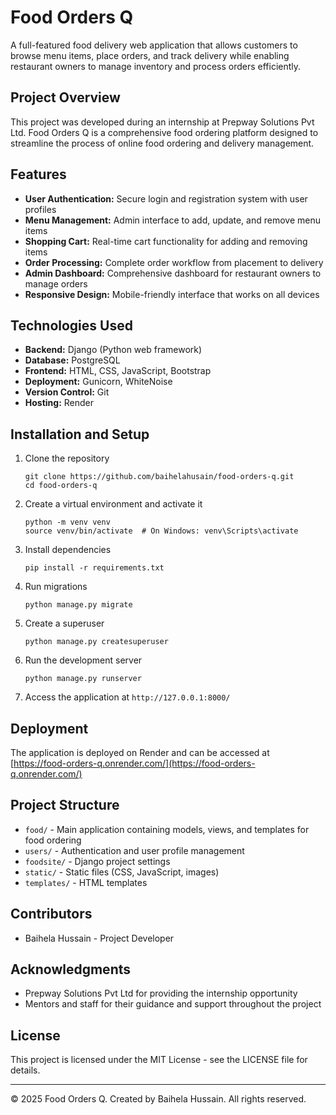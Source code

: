 # Food Orders Q

A full-featured food delivery web application that allows customers to browse menu items, place orders, and track delivery while enabling restaurant owners to manage inventory and process orders efficiently.

## Project Overview

This project was developed during an internship at Prepway Solutions Pvt Ltd. Food Orders Q is a comprehensive food ordering platform designed to streamline the process of online food ordering and delivery management.

## Features

- **User Authentication:** Secure login and registration system with user profiles
- **Menu Management:** Admin interface to add, update, and remove menu items
- **Shopping Cart:** Real-time cart functionality for adding and removing items
- **Order Processing:** Complete order workflow from placement to delivery
- **Admin Dashboard:** Comprehensive dashboard for restaurant owners to manage orders
- **Responsive Design:** Mobile-friendly interface that works on all devices

## Technologies Used

- **Backend:** Django (Python web framework)
- **Database:** PostgreSQL
- **Frontend:** HTML, CSS, JavaScript, Bootstrap
- **Deployment:** Gunicorn, WhiteNoise
- **Version Control:** Git
- **Hosting:** Render

## Installation and Setup

1. Clone the repository
   ```
   git clone https://github.com/baihelahusain/food-orders-q.git
   cd food-orders-q
   ```

2. Create a virtual environment and activate it
   ```
   python -m venv venv
   source venv/bin/activate  # On Windows: venv\Scripts\activate
   ```

3. Install dependencies
   ```
   pip install -r requirements.txt
   ```

4. Run migrations
   ```
   python manage.py migrate
   ```

5. Create a superuser
   ```
   python manage.py createsuperuser
   ```

6. Run the development server
   ```
   python manage.py runserver
   ```

7. Access the application at `http://127.0.0.1:8000/`

## Deployment

The application is deployed on Render and can be accessed at [https://food-orders-q.onrender.com/](https://food-orders-q.onrender.com/)

## Project Structure

- `food/` - Main application containing models, views, and templates for food ordering
- `users/` - Authentication and user profile management
- `foodsite/` - Django project settings
- `static/` - Static files (CSS, JavaScript, images)
- `templates/` - HTML templates

## Contributors

- Baihela Hussain - Project Developer

## Acknowledgments

- Prepway Solutions Pvt Ltd for providing the internship opportunity
- Mentors and staff for their guidance and support throughout the project

## License

This project is licensed under the MIT License - see the LICENSE file for details.

---

© 2025 Food Orders Q. Created by Baihela Hussain. All rights reserved.
